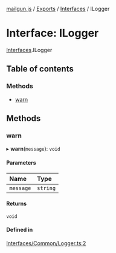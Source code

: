 [mailgun.js](../README.md) / [Exports](../modules.md) / [Interfaces](../modules/Interfaces.md) / ILogger

# Interface: ILogger

[Interfaces](../modules/Interfaces.md).ILogger

## Table of contents

### Methods

- [warn](Interfaces.ILogger.md#warn)

## Methods

### warn

▸ **warn**(`message`): `void`

#### Parameters

| Name | Type |
| :------ | :------ |
| `message` | `string` |

#### Returns

`void`

#### Defined in

[Interfaces/Common/Logger.ts:2](https://github.com/mailgun/mailgun.js/blob/0486635/lib/Interfaces/Common/Logger.ts#L2)
